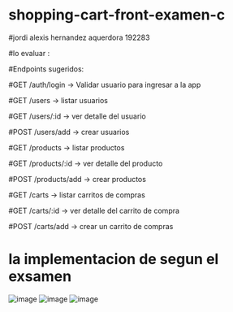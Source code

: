# shopping-cart-front-examen-c
#jordi alexis hernandez aquerdora  192283

#lo evaluar :

#Endpoints sugeridos:

#GET /auth/login → Validar usuario para ingresar a la app

#GET /users → listar usuarios

#GET /users/:id → ver detalle del  usuario

#POST /users/add → crear usuarios

#GET /products → listar productos

#GET /products/:id → ver detalle del  producto

#POST /products/add → crear productos

#GET /carts → listar carritos de compras

#GET /carts/:id → ver detalle del carrito de compra

#POST /carts/add → crear un carrito de compras

# la implementacion de segun el exsamen 





![image](https://github.com/user-attachments/assets/bcc59e26-907a-43cd-9c9c-a1d780289271)
![image](https://github.com/user-attachments/assets/13911ce1-c965-4ee6-bba4-101e7ac2c9d2)
![image](https://github.com/user-attachments/assets/ec583fee-987d-442d-85a2-cd6b8b1b2ff3)
